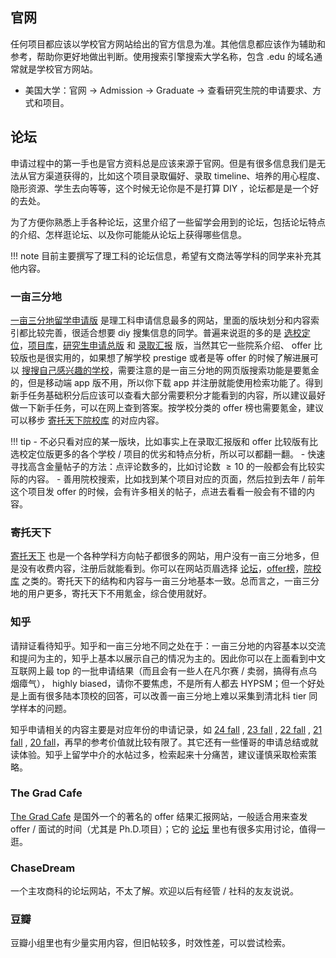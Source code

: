 ## 官网

任何项目都应该以学校官方网站给出的官方信息为准。其他信息都应该作为辅助和参考，帮助你更好地做出判断。使用搜索引擎搜索大学名称，包含 .edu 的域名通常就是学校官方网站。

- 美国大学：官网 $\to$ Admission $\to$ Graduate $\to$ 查看研究生院的申请要求、方式和项目。

## 论坛

申请过程中的第一手也是官方资料总是应该来源于官网。但是有很多信息我们是无法从官方渠道获得的，比如这个项目录取偏好、录取 timeline、培养的用心程度、隐形资源、学生去向等等，这个时候无论你是不是打算 DIY ，论坛都是是一个好的去处。

为了方便你熟悉上手各种论坛，这里介绍了一些留学会用到的论坛，包括论坛特点的介绍、怎样逛论坛、以及你可能能从论坛上获得哪些信息。

!!! note
    目前主要撰写了理工科的论坛信息，希望有文商法等学科的同学来补充其他内容。

### 一亩三分地

[一亩三分地留学申请版](https://www.1point3acres.com/bbs/offer) 是理工科申请信息最多的网站，里面的版块划分和内容索引都比较完善，很适合想要 diy 搜集信息的同学。普遍来说逛的多的是 [选校定位](https://www.1point3acres.com/bbs/forum-79-1.html)，[项目库](https://offer.1point3acres.com/db/programs/--)，[研究生申请总版](https://www.1point3acres.com/bbs/forum-27-1.html) 和 [录取汇报](https://www.1point3acres.com/bbs/forum-82-1.html) 版，当然其它一些院系介绍、 offer 比较版也是很实用的，如果想了解学校 prestige 或者是等 offer 的时候了解进展可以 [搜搜自己感兴趣的学校](https://www.1point3acres.com/bbs/tag.html?category=2)，需要注意的是一亩三分地的网页版搜索功能是要氪金的，但是移动端 app 版不用，所以你下载 app 并注册就能使用检索功能了。得到新手任务基础积分后应该可以查看大部分需要积分才能看到的内容，所以建议最好做一下新手任务，可以在网上查到答案。按学校分类的 offer 榜也需要氪金，建议可以移步 [寄托天下院校库](https://schools.gter.net/) 的对应内容。

!!! tip
    - 不必只看对应的某一版块，比如事实上在录取汇报版和 offer 比较版有比选校定位版更多的各个学校 / 项目的优劣和特点分析，所以可以都翻一翻。
    - 快速寻找高含金量帖子的方法：点评论数多的，比如讨论数 $\geq 10$ 的一般都会有比较实际的内容。
    - 善用院校搜索，比如找到某个项目对应的页面，然后拉到去年 / 前年这个项目发 offer 的时候，会有许多相关的帖子，点进去看看一般会有不错的内容。

### 寄托天下

[寄托天下](https://bbs.gter.net/) 也是一个各种学科方向帖子都很多的网站，用户没有一亩三分地多，但是没有收费内容，注册后就能看到。你可以在网站页眉选择 [论坛](https://bbs.gter.net/)，[offer榜](https://offer.gter.net/)，[院校库](https://schools.gter.net/) 之类的。寄托天下的结构和内容与一亩三分地基本一致。总而言之，一亩三分地的用户更多，寄托天下不用氪金，综合使用就好。

### 知乎

请辩证看待知乎。知乎和一亩三分地不同之处在于：一亩三分地的内容基本以交流和提问为主的，知乎上基本以展示自己的情况为主的。因此你可以在上面看到中文互联网上最 top 的一批申请结果（而且会有一些人在凡尔赛 / 卖弱，搞得有点乌烟瘴气）， highly biased，请你不要焦虑，不是所有人都去 HYPSM；但一个好处是上面有很多陆本顶校的回答，可以改善一亩三分地上难以采集到清北科 tier 同学样本的问题。

知乎申请相关的内容主要是对应年份的申请记录，如 [24 fall](https://www.zhihu.com/question/443613502/answer/2818895221) , [23 fall](https://www.zhihu.com/question/360515552) , [22 fall](https://www.zhihu.com/question/379814619) , [21 fall](https://www.zhihu.com/question/357928233/answer/1668324597) , [20 fall](https://www.zhihu.com/question/318624725/answer/1265464156)，再早的参考价值就比较有限了。其它还有一些懂哥的申请总结或就读体验。知乎上留学中介的水帖过多，检索起来十分痛苦，建议谨慎采取检索策略。

### The Grad Cafe

[The Grad Cafe](https://www.thegradcafe.com/) 是国外一个的著名的 offer 结果汇报网站，一般适合用来查发 offer / 面试的时间（尤其是 Ph.D.项目）；它的 [论坛](https://forum.thegradcafe.com/) 里也有很多实用讨论，值得一逛。


### ChaseDream

一个主攻商科的论坛网站，不太了解。欢迎以后有经管 / 社科的友友说说。

### 豆瓣

豆瓣小组里也有少量实用内容，但旧帖较多，时效性差，可以尝试检索。
